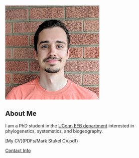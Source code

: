 ![Image of Mark Stukel](images/headshot.jpg
"PhD Student in the Uconn EEB department")

## About Me
I am a PhD student in the [UConn EEB department](eeb.uconn.edu)
interested in phylogenetics, systematics, and biogeography.

[My CV](PDFs/Mark Stukel CV.pdf)

[Contact Info](contact-info.html)
